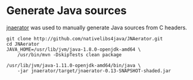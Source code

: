 
# Generate Java sources

[jnaerator](https://github.com/nativelibs4java/JNAerator) was used to manually generate Java sources from C headers. 

```shell
git clone http://github.com/nativelibs4java/JNAerator.git
cd JNAerator
JAVA_HOME=/usr/lib/jvm/java-1.8.0-openjdk-amd64 \
    /usr/bin/mvn -DskipTests clean package

/usr/lib/jvm/java-1.11.0-openjdk-amd64/bin/java \
    -jar jnaerator/target/jnaerator-0.13-SNAPSHOT-shaded.jar
```